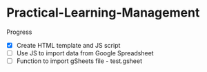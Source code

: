# Practical-Learning-Management

Progress 
- [x] Create HTML template and JS script
- [ ] Use JS to import data from Google Spreadsheet
- [ ] Function to import gSheets file - test.gsheet
